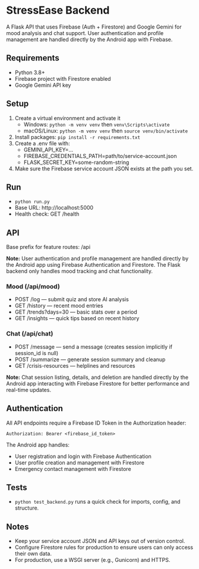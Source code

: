 # StressEase Backend

A Flask API that uses Firebase (Auth + Firestore) and Google Gemini for mood analysis and chat support. User authentication and profile management are handled directly by the Android app with Firebase.

## Requirements
- Python 3.8+
- Firebase project with Firestore enabled
- Google Gemini API key

## Setup
1) Create a virtual environment and activate it
   - Windows: `python -m venv venv` then `venv\Scripts\activate`
   - macOS/Linux: `python -m venv venv` then `source venv/bin/activate`
2) Install packages: `pip install -r requirements.txt`
3) Create a .env file with:
   - GEMINI_API_KEY=...
   - FIREBASE_CREDENTIALS_PATH=path/to/service-account.json
   - FLASK_SECRET_KEY=some-random-string
4) Make sure the Firebase service account JSON exists at the path you set.

## Run
- `python run.py`
- Base URL: http://localhost:5000
- Health check: GET /health

## API
Base prefix for feature routes: /api

**Note:** User authentication and profile management are handled directly by the Android app using Firebase Authentication and Firestore. The Flask backend only handles mood tracking and chat functionality.

### Mood (/api/mood)
- POST /log — submit quiz and store AI analysis
- GET /history — recent mood entries
- GET /trends?days=30 — basic stats over a period
- GET /insights — quick tips based on recent history

### Chat (/api/chat)
- POST /message — send a message (creates session implicitly if session_id is null)
- POST /summarize — generate session summary and cleanup
- GET /crisis-resources — helplines and resources

**Note:** Chat session listing, details, and deletion are handled directly by the Android app interacting with Firebase Firestore for better performance and real-time updates.

## Authentication
All API endpoints require a Firebase ID Token in the Authorization header:
```
Authorization: Bearer <firebase_id_token>
```

The Android app handles:
- User registration and login with Firebase Authentication
- User profile creation and management with Firestore
- Emergency contact management with Firestore

## Tests
- `python test_backend.py` runs a quick check for imports, config, and structure.

## Notes
- Keep your service account JSON and API keys out of version control.
- Configure Firestore rules for production to ensure users can only access their own data.
- For production, use a WSGI server (e.g., Gunicorn) and HTTPS.